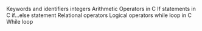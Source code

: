 Keywords and identifiers
integers
Arithmetic Operators in C
If statements in C
if…else statement
Relational operators
Logical operators
while loop in C
While loop
